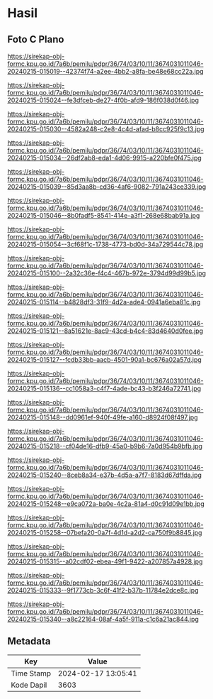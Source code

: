 # Hasil

## Foto C Plano

https://sirekap-obj-formc.kpu.go.id/7a6b/pemilu/pdpr/36/74/03/10/11/3674031011046-20240215-015019--42374f74-a2ee-4bb2-a8fa-be48e68cc22a.jpg

https://sirekap-obj-formc.kpu.go.id/7a6b/pemilu/pdpr/36/74/03/10/11/3674031011046-20240215-015024--fe3dfceb-de27-4f0b-afd9-186f038d0f46.jpg

https://sirekap-obj-formc.kpu.go.id/7a6b/pemilu/pdpr/36/74/03/10/11/3674031011046-20240215-015030--4582a248-c2e8-4c4d-afad-b8cc925f9c13.jpg

https://sirekap-obj-formc.kpu.go.id/7a6b/pemilu/pdpr/36/74/03/10/11/3674031011046-20240215-015034--26df2ab8-eda1-4d06-9915-a220bfe0f475.jpg

https://sirekap-obj-formc.kpu.go.id/7a6b/pemilu/pdpr/36/74/03/10/11/3674031011046-20240215-015039--85d3aa8b-cd36-4af6-9082-791a243ce339.jpg

https://sirekap-obj-formc.kpu.go.id/7a6b/pemilu/pdpr/36/74/03/10/11/3674031011046-20240215-015046--8b0fadf5-8541-414e-a3f1-268e68bab91a.jpg

https://sirekap-obj-formc.kpu.go.id/7a6b/pemilu/pdpr/36/74/03/10/11/3674031011046-20240215-015054--3cf68f1c-1738-4773-bd0d-34a729544c78.jpg

https://sirekap-obj-formc.kpu.go.id/7a6b/pemilu/pdpr/36/74/03/10/11/3674031011046-20240215-015100--2a32c36e-f4c4-467b-972e-3794d99d99b5.jpg

https://sirekap-obj-formc.kpu.go.id/7a6b/pemilu/pdpr/36/74/03/10/11/3674031011046-20240215-015114--b4828df3-31f9-4d2a-ade4-0941a6eba81c.jpg

https://sirekap-obj-formc.kpu.go.id/7a6b/pemilu/pdpr/36/74/03/10/11/3674031011046-20240215-015121--8a51621e-8ac9-43cd-b4c4-83d4640d0fee.jpg

https://sirekap-obj-formc.kpu.go.id/7a6b/pemilu/pdpr/36/74/03/10/11/3674031011046-20240215-015127--fcdb33bb-aacb-4501-90a1-bc676a02a57d.jpg

https://sirekap-obj-formc.kpu.go.id/7a6b/pemilu/pdpr/36/74/03/10/11/3674031011046-20240215-015136--cc1058a3-c4f7-4ade-bc43-b3f246a72741.jpg

https://sirekap-obj-formc.kpu.go.id/7a6b/pemilu/pdpr/36/74/03/10/11/3674031011046-20240215-015148--dd0961ef-940f-49fe-a160-d8924f08f497.jpg

https://sirekap-obj-formc.kpu.go.id/7a6b/pemilu/pdpr/36/74/03/10/11/3674031011046-20240215-015218--cf04de16-dfb9-45a0-b9b6-7a0d954b9bfb.jpg

https://sirekap-obj-formc.kpu.go.id/7a6b/pemilu/pdpr/36/74/03/10/11/3674031011046-20240215-015240--8ceb8a34-e37b-4d5a-a7f7-8183d67dffda.jpg

https://sirekap-obj-formc.kpu.go.id/7a6b/pemilu/pdpr/36/74/03/10/11/3674031011046-20240215-015248--e9ca072a-ba0e-4c2a-81a4-d0c91d09e1bb.jpg

https://sirekap-obj-formc.kpu.go.id/7a6b/pemilu/pdpr/36/74/03/10/11/3674031011046-20240215-015258--07befa20-0a7f-4d1d-a2d2-ca750f9b8845.jpg

https://sirekap-obj-formc.kpu.go.id/7a6b/pemilu/pdpr/36/74/03/10/11/3674031011046-20240215-015315--a02cdf02-ebea-49f1-9422-a207857a4928.jpg

https://sirekap-obj-formc.kpu.go.id/7a6b/pemilu/pdpr/36/74/03/10/11/3674031011046-20240215-015333--9f1773cb-3c6f-41f2-b37b-11784e2dce8c.jpg

https://sirekap-obj-formc.kpu.go.id/7a6b/pemilu/pdpr/36/74/03/10/11/3674031011046-20240215-015340--a8c22164-08af-4a5f-911a-c1c6a21ac844.jpg


## Metadata

| Key        | Value               |
| ---------- | ------------------- |
| Time Stamp | 2024-02-17 13:05:41 |
| Kode Dapil | 3603                |



